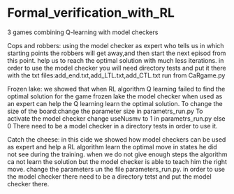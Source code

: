 # Formal_verification_with_RL
3 games combining Q-learning with model checkers

Cops and robbers:
using the model checker as expert who tells us in which starting points the robbers will get away,and then start the next episod from this point. help us to reach the optimal solution with much less iterations. in order to use the model checker you will need directory tests and put it there with the txt files:add_end.txt,add_LTL.txt,add_CTL.txt run from CaRgame.py


Frozen lake:
we showed that when RL algorithm Q learning failed to find the optimal solution for the game frozen lake the model checker when used as an expert can help the Q learning learn the optimal solution. To change the size of the board:change the parameter size in parametrs_run.py To activate the model checker change useNusmv to 1 in parametrs_run.py else 0 There need to be a model checker in a directory tests in order to use it.

Catch the cheese:
in this cide we showed how model checkers can be used as expert and help a RL algorithm learn the optimal move in states he did not see during the training. when we do not give enough steps the algorithm ca not learn the solution but the model checker is able to teach him the right move. change the parameters un the file parameters_run.py. in order to use the model checker there need to be a directory tetst and put the model checker there.

